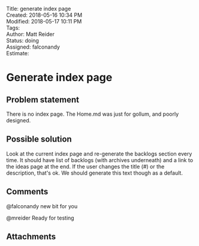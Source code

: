 Title: generate index page  
Created: 2018-05-16 10:34 PM  
Modified: 2018-05-17 10:11 PM  
Tags:   
Author: Matt Reider  
Status: doing  
Assigned: falconandy  
Estimate:   

# Generate index page

## Problem statement

There is no index page. The Home.md was just for gollum, and poorly designed.

## Possible solution

Look at the current index page and re-generate the backlogs section every time. It should have list of backlogs (with archives underneath) and a link to the ideas page at the end. If the user changes the title (#) or the description, that's ok. We should generate this text though as a default.

## Comments

  @falconandy new bit for you

@mreider Ready for testing

## Attachments
